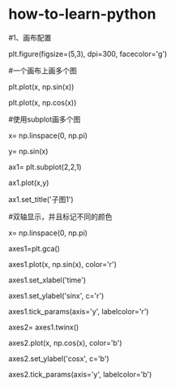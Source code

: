 # how-to-learn-python

#1、画布配置

plt.figure(figsize=(5,3), dpi=300, facecolor='g')

#一个画布上画多个图

plt.plot(x, np.sin(x))

plt.plot(x, np.cos(x))

#使用subplot画多个图

x= np.linspace(0, np.pi)

y= np.sin(x)

ax1= plt.subplot(2,2,1)

ax1.plot(x,y)

ax1.set_title('子图1')

#双轴显示，并且标记不同的颜色

x= np.linspace(0, np.pi)

axes1=plt.gca()

axes1.plot(x, np.sin(x), color='r')

axes1.set_xlabel('time')

axes1.set_ylabel('sinx', c='r')

axes1.tick_params(axis='y', labelcolor='r')

axes2= axes1.twinx()

axes2.plot(x, np.cos(x), color='b')

axes2.set_ylabel('cosx', c='b')

axes2.tick_params(axis='y', labelcolor='b')
